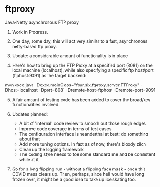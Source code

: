 # ftproxy
Java-Netty asynchronous FTP proxy

1. Work in Progress.

2. One day, some day, this will act very similar to a fast, asynchronous
   netty-based ftp proxy.

3. Update: a considerable amount of functionality is in place.

4. Here's how to bring up the FTP Proxy at a specified port (8081) on the
   local machine (localhost), while also specifying a specific ftp host/port
   (ftphost:9091) as the target backend:

mvn exec:java -Dexec.mainClass="four.six.ftproxy.server.FTProxy" -Dhost=localhost -Dport=8081 -Dremote-host=ftphost -Dremote-port=9091

5. A fair amount of testing code has been added to cover the broad/key
   functionalities involved.

6. Updates planned:

   - A bit of 'internal' code review to smooth out those rough edges
   - Improve code coverage in terms of test cases
   - The configuration interface is neanderthal at best; do something about
     that
   - Add more tuning options. In fact as of now, there's bloody zilch 
   - Clean up the logging framework
   - The coding style needs to toe some standard line and be consistent
     while at it

7. Go for a long flipping run - without a flipping face mask - once this COVID mess
   clears up. Then, perhaps, since hell would have long frozen over, it might be a
   good idea to take up ice skating too.
